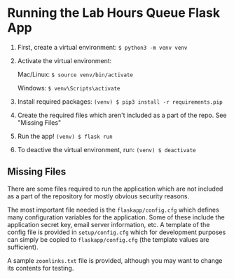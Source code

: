 # Running the Lab Hours Queue Flask App


1. First, create a virtual environment: `$ python3 -m venv venv`

2. Activate the virtual environment:

    Mac/Linux: `$ source venv/bin/activate`

    Windows: `$ venv\Scripts\activate`

3. Install required packages: `(venv) $ pip3 install -r requirements.pip`

4. Create the required files which aren't included as a part of the repo. See "Missing Files"

5. Run the app! `(venv) $ flask run`

6. To deactive the virtual environment, run: `(venv) $ deactivate`

## Missing Files

There are some files required to run the application which are not included as a part of the repository for mostly obvious security reasons.

The most important file needed is the `flaskapp/config.cfg` which defines many configuration variables
for the application. Some of these include the application secret key, email server information,
etc. A template of the config file is provided in `setup/config.cfg` which for development purposes
can simply be copied to `flaskapp/config.cfg` (the template values are sufficient).

A sample `zoomlinks.txt` file is provided, although you
may want to change its contents for testing.
